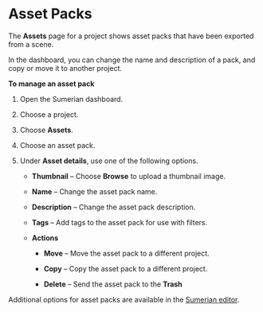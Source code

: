 # Asset Packs<a name="dashboard-assets"></a>

The **Assets** page for a project shows asset packs that have been exported from a scene\.

In the dashboard, you can change the name and description of a pack, and copy or move it to another project\.

**To manage an asset pack**

1. Open the Sumerian dashboard\.

1. Choose a project\.

1. Choose **Assets**\.

1. Choose an asset pack\.

1. Under **Asset details**, use one of the following options\.

   + **Thumbnail** – Choose **Browse** to upload a thumbnail image\.

   + **Name** – Change the asset pack name\.

   + **Description** – Change the asset pack description\.

   + **Tags** – Add tags to the asset pack for use with filters\.

   + **Actions**

     + **Move** – Move the asset pack to a different project\.

     + **Copy** – Copy the asset pack to a different project\.

     + **Delete** – Send the asset pack to the **Trash** 

Additional options for asset packs are available in the [Sumerian editor](assets-packs.md)\.